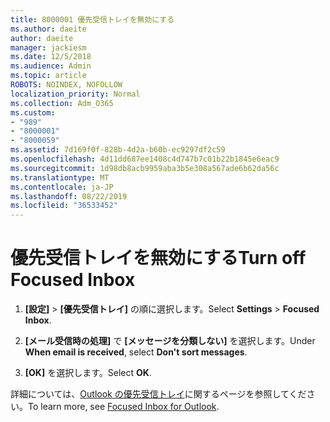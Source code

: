 ```yaml
---
title: 8000001 優先受信トレイを無効にする
ms.author: daeite
author: daeite
manager: jackiesm
ms.date: 12/5/2018
ms.audience: Admin
ms.topic: article
ROBOTS: NOINDEX, NOFOLLOW
localization_priority: Normal
ms.collection: Adm_O365
ms.custom:
- "989"
- "8000001"
- "8000059"
ms.assetid: 7d169f0f-828b-4d2a-b60b-ec9297df2c59
ms.openlocfilehash: 4d11dd687ee1408c4d747b7c01b22b1845e6eac9
ms.sourcegitcommit: 1d98db8acb9959aba3b5e308a567ade6b62da56c
ms.translationtype: MT
ms.contentlocale: ja-JP
ms.lasthandoff: 08/22/2019
ms.locfileid: "36533452"
---
```

# <a name="turn-off-focused-inbox"></a><span data-ttu-id="7821f-102">優先受信トレイを無効にする</span><span class="sxs-lookup"><span data-stu-id="7821f-102">Turn off Focused Inbox</span></span>

1. <span data-ttu-id="7821f-103">**[設定]**  \> **[優先受信トレイ]** の順に選択します。</span><span class="sxs-lookup"><span data-stu-id="7821f-103">Select **Settings**  \> **Focused Inbox**.</span></span>

2. <span data-ttu-id="7821f-104">**[メール受信時の処理]** で **[メッセージを分類しない]** を選択します。</span><span class="sxs-lookup"><span data-stu-id="7821f-104">Under **When email is received**, select **Don't sort messages**.</span></span>

3. <span data-ttu-id="7821f-105">**[OK]** を選択します。</span><span class="sxs-lookup"><span data-stu-id="7821f-105">Select **OK**.</span></span>

<span data-ttu-id="7821f-106">詳細については、[Outlook の優先受信トレイ](https://support.office.com/article/f445ad7f-02f4-4294-a82e-71d8964e3978?wt.mc_id=Office_Outlook_com_Alchemy)に関するページを参照してください。</span><span class="sxs-lookup"><span data-stu-id="7821f-106">To learn more, see [Focused Inbox for Outlook](https://support.office.com/article/f445ad7f-02f4-4294-a82e-71d8964e3978?wt.mc_id=Office_Outlook_com_Alchemy).</span></span>
